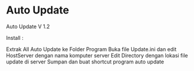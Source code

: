 # Auto Update
Auto Update V 1.2

Install :

Extrak All Auto Update ke Folder Program
Buka file Update.ini dan edit HostServer dengan nama komputer server
Edit Directory dengan lokasi file update di server
Sumpan dan buat shortcut program auto update
